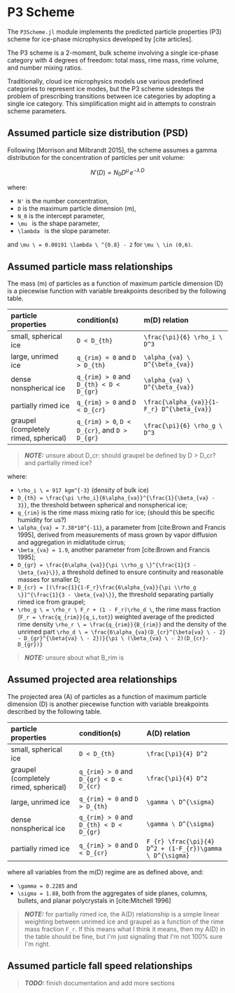 # P3 Scheme

The `P3Scheme.jl` module implements the predicted particle properties
 (P3) scheme for ice-phase microphysics developed by [cite articles].

The P3 scheme is a 2-moment, bulk scheme involving a
 single ice-phase category with 4 degrees of freedom: total mass,
 rime mass, rime volume, and number mixing ratios.

Traditionally, cloud ice microphysics models use various predefined
 categories to represent ice modes, but the P3 scheme sidesteps the
 problem of prescribing transitions between ice categories by adopting
 a single ice category. This simplification might
 aid in attempts to constrain scheme parameters.

## Assumed particle size distribution (PSD)

Following [Morrison and Milbrandt 2015], the scheme assumes a
 gamma distribution for the concentration of particles per unit volume:

```math
N'(D) = N_{0} D^\mu \, e^{-\lambda \, D}
```

where:
 - ``N'`` is the number concentration,
 - ``D`` is the maximum particle dimension (m),
 - ``N_0`` is the intercept parameter,
 - ``\mu `` is the shape parameter,
 - ``\lambda `` is the slope parameter.

and ``\mu \ = 0.00191 \lambda \ ^{0.8} - 2`` for ``\mu \ \in (0,6)``.

## Assumed particle mass relationships

The mass (m) of particles as a function of maximum particle dimension (D)
 is a piecewise function with variable breakpoints described
 by the following table.

| particle properties |      condition(s)     |    m(D) relation      |
|:--------------------|:----------------------|:----------------------|
|small, spherical ice | ``D < D_{th}`` | ``\frac{\pi}{6} \rho_i \ D^3`` |
|large, unrimed ice   | ``q_{rim} = 0`` and ``D > D_{th}`` | ``\alpha_{va} \ D^{\beta_{va}}`` |
|dense nonspherical ice | ``q_{rim} > 0`` and ``D_{th} < D < D_{gr}`` | ``\alpha_{va} \ D^{\beta_{va}}`` |
|partially rimed ice | ``q_{rim} > 0`` and ``D < D_{cr}`` | ``\frac{\alpha_{va}}{1-F_r} D^{\beta_{va}}`` |
|graupel (completely rimed, spherical)| ``q_{rim} > 0``, ``D < D_{cr}``, and ``D > D_{gr}`` | ``\frac{\pi}{6} \rho_g \ D^3`` |

> **_NOTE:_**  unsure about D_cr: should graupel be defined by D > D_cr? and partially rimed ice?

where:
 - ``\rho_i \ = 917 kgm^{-3}`` (density of bulk ice)
 - ``D_{th} = \frac{\pi \rho_i}{6\alpha_{va}}^{\frac{1}{\beta_{va} - 3}}``,
  the threshold between spherical and nonspherical ice;
 - ``q_{rim}`` is the rime mass mixing ratio for ice;
  (should this be specific humidity for us?)
 - ``\alpha_{va} = 7.38*10^{-11}``, a parameter from [cite:Brown and Francis 1995],
  derived from measurements of mass grown
  by vapor diffusion and aggregation in midlatitude cirrus;
 - ``\beta_{va} = 1.9``, another parameter from [cite:Brown and Francis 1995];
 - ``D_{gr} = \frac{6\alpha_{va}}{\pi \\rho_g \}^{\frac{1}{3 - \beta_{va}\}}``,
  a threshold defined to ensure continuity
  and reasonable masses for smaller D;
 - ``D_{cr} = [(\frac{1}{1-F_r}\frac{6\alpha_{va}}{\pi \\rho_g \}]^{\frac{1}{3 - \beta_{va}\}}``,
  the threshold separating partially rimed ice from graupel;
 - ``\rho_g \ = \rho_r \ F_r + (1 - F_r)\rho_d \``,
  the rime mass fraction (``F_r = \frac{q_{rim}}{q_i,tot}``)
  weighted average of the predicted rime density
  ``\rho_r \ = \frac{q_{rim}}{B_{rim}}``
  and the density of the unrimed part
  ``\rho_d \ = \frac{6\alpha_{va}(D_{cr}^{\beta{va} \ - 2} - D_{gr}^{\beta{va} \ - 2})}{\pi \ (\beta_{va} \ - 2)(D_{cr}-D_{gr})}``

> **_NOTE:_**  unsure about what B_rim is
## Assumed projected area relationships

The projected area (A) of particles as a function of maximum particle dimension (D)
 is another piecewise function with variable breakpoints described
 by the following table.

| particle properties |      condition(s)     |    A(D) relation      |
|:--------------------|:----------------------|:----------------------|
|small, spherical ice | ``D < D_{th}``        | ``\frac{\pi}{4} D^2`` |
|graupel (completely rimed, spherical)| ``q_{rim} > 0`` and ``D_{gr} < D < D_{cr}`` | ``\frac{\pi}{4} D^2`` |
|large, unrimed ice   | ``q_{rim} = 0`` and ``D > D_{th}`` | ``\gamma \ D^{\sigma}`` |
|dense nonspherical ice | ``q_{rim} > 0`` and ``D_{th} < D < D_{gr}`` | ``\gamma \ D^{\sigma}`` |
|partially rimed ice | ``q_{rim} > 0`` and ``D < D_{cr}`` | ``F_{r} \frac{\pi}{4} D^2 + (1-F_{r})\gamma \ D^{\sigma}`` |

where all variables from the m(D) regime are as defined above, and:
 - ``\gamma = 0.2285`` and
 - ``\sigma = 1.88``, both from the aggregates of side planes, columns, bullets,
  and planar polycrystals in [cite:Mitchell 1996]

> **_NOTE:_**  for partially rimed ice, the A(D) relationship is a simple
 > linear weighting between unrimed ice and graupel as a function of the rime
 > mass fraction ``F_r``. If this means what I think it means, then my A(D)
 > in the table should be fine, but I'm just signaling that I'm 
 > not 100% sure I'm right.

## Assumed particle fall speed relationships

> **_TODO:_**  finish documentation and add more sections